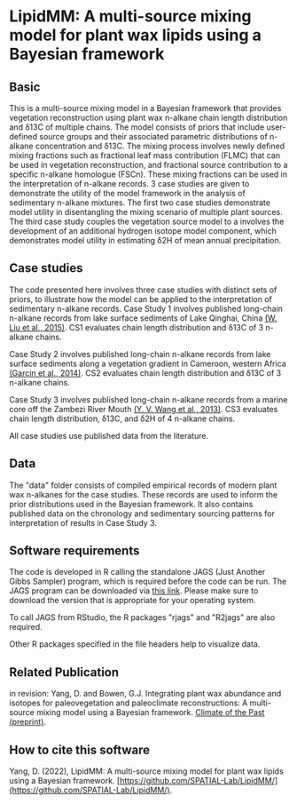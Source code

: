 # LipidMM: A multi-source mixing model for plant wax lipids using a Bayesian framework

## Basic
This is a multi-source mixing model in a Bayesian framework that provides vegetation reconstruction using plant wax n-alkane chain length distribution and δ13C of multiple chains. The model consists of priors that include user-defined source groups and their associated parametric distributions of n-alkane concentration and δ13C. The mixing process involves newly defined mixing fractions such as fractional leaf mass contribution (FLMC) that can be used in vegetation reconstruction, and fractional source contribution to a specific n-alkane homologue (FSCn). These mixing fractions can be used in the interpretation of n-alkane records. 3 case studies are given to demonstrate the utility of the model framework in the analysis of sedimentary n-alkane mixtures. The first two case studies demonstrate model utility in disentangling the mixing scenario of multiple plant sources. The third case study couples the vegetation source model to a involves the development of an additional hydrogen isotope model component, which demonstrates model utility in estimating δ2H of mean annual precipitation.

## Case studies
The code presented here involves three case studies with distinct sets of priors, to illustrate how the model can be applied to the interpretation of sedimentary n-alkane records. 
Case Study 1 involves published long-chain n-alkane records from lake surface sediments of Lake Qinghai, China [(W. Liu et al., 2015)](https://doi.org/10.1016/j.orggeochem.2015.03.017). CS1 evaluates chain length distribution and δ13C of 3 n-alkane chains.

Case Study 2 involves published long-chain n-alkane records from lake surface sediments along a vegetation gradient in Cameroon, western Africa [(Garcin et al., 2014)](https://doi.org/10.1016/j.gca.2014.07.004). CS2 evaluates chain length distribution and δ13C of 3 n-alkane chains. 

Case Study 3 involves published long-chain n-alkane records from a marine core off the Zambezi River Mouth [(Y. V. Wang et al., 2013)](https://doi.org/10.1016/j.gca.2012.10.016). CS3 evaluates chain length distribution, δ13C, and δ2H of 4 n-alkane chains.

All case studies use published data from the literature.

## Data
The "data" folder consists of compiled empirical records of modern plant wax n-alkanes for the case studies. These records are used to inform the prior distributions used in the Bayesian framework. It also contains published data on the chronology and sedimentary sourcing patterns for interpretation of results in Case Study 3.

## Software requirements
The code is developed in R calling the standalone JAGS (Just Another Gibbs Sampler) program, which is required before the code can be run. The JAGS program can be downloaded via [this link](https://sourceforge.net/projects/mcmc-jags/). Please make sure to download the version that is appropriate for your operating system.

To call JAGS from RStudio, the R packages "rjags" and "R2jags" are also required.

Other R packages specified in the file headers help to visualize data.

## Related Publication
in revision: Yang, D. and Bowen, G.J. Integrating plant wax abundance and isotopes for paleovegetation and paleoclimate reconstructions: A multi-source mixing model using a Bayesian framework. [Climate of the Past (preprint)](https://egusphere.copernicus.org/preprints/2022/egusphere-2022-23/).

## How to cite this software
Yang, D. (2022), LipidMM: A multi-source mixing model for plant wax lipids using a Bayesian framework. [https://github.com/SPATIAL-Lab/LipidMM/](https://github.com/SPATIAL-Lab/LipidMM/).